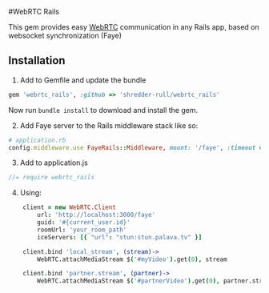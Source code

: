 #WebRTC Rails

This gem provides easy [WebRTC](https://webrtc.org) communication in any Rails app, based on websocket synchronization (Faye)

## Installation

1. Add to Gemfile and update the bundle

```Ruby
gem 'webrtc_rails', :github => 'shredder-rull/webrtc_rails'
```

Now run `bundle install` to download and install the gem.

2. Add Faye server to the Rails middleware stack like so:
```ruby
# application.rb
config.middleware.use FayeRails::Middleware, mount: '/faye', :timeout => 25
```

3. Add to application.js
```javascript
//= require webrtc_rails
```

4. Using:
```coffeescript
    client = new WebRTC.Client
        url: 'http://localhost:3000/faye'
        guid: '#{current_user.id}'
        roomUrl: 'your_room_path'
        iceServers: [{ "url": "stun:stun.palava.tv" }]

    client.bind 'local_stream', (stream)->
        WebRTC.attachMediaStream $('#myVideo').get(0), stream

    client.bind 'partner.stream', (partner)->
        WebRTC.attachMediaStream $('#partnerVideo').get(0), partner.stream
```